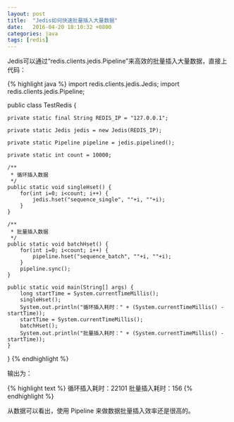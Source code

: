 ```yaml
---
layout: post
title:  "Jedis如何快速批量插入大量数据"
date:   2016-04-20 18:10:32 +0800
categories: java
tags: [redis]
---
```

Jedis可以通过“redis.clients.jedis.Pipeline”来高效的批量插入大量数据，直接上代码：

{% highlight java %}
import redis.clients.jedis.Jedis;
import redis.clients.jedis.Pipeline;

public class TestRedis {

    private static final String REDIS_IP = "127.0.0.1";

    private static Jedis jedis = new Jedis(REDIS_IP);

    private static Pipeline pipeline = jedis.pipelined();

    private static int count = 10000;

    /**
     * 循环插入数据
     */
    public static void singleHset() {
        for(int i=0; i<count; i++) {
            jedis.hset("sequence_single", ""+i, ""+i);
        }
    }

    /**
     * 批量插入数据
     */
    public static void batchHset() {
        for(int i=0; i<count; i++) {
            pipeline.hset("sequence_batch", ""+i, ""+i);
        }
        pipeline.sync();
    }

    public static void main(String[] args) {
        long startTime = System.currentTimeMillis();
        singleHset();
        System.out.println("循环插入耗时：" + (System.currentTimeMillis() - startTime));
        startTime = System.currentTimeMillis();
        batchHset();
        System.out.println("批量插入耗时：" + (System.currentTimeMillis() - startTime));
    }

}
{% endhighlight %}

输出为：

{% highlight text %}
循环插入耗时：22101
批量插入耗时：156
{% endhighlight %}

从数据可以看出，使用 Pipeline 来做数据批量插入效率还是很高的。
